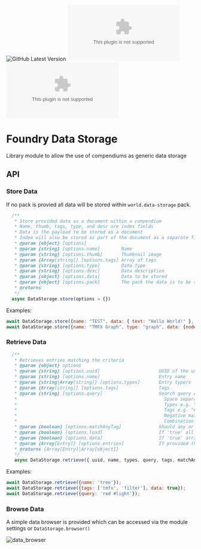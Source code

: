 ![GitHub Latest Version](https://img.shields.io/github/v/release/Aedif/foundry-data-storage?sort=semver)
![GitHub Latest Release](https://img.shields.io/github/downloads/Aedif/foundry-data-storage/latest/data-storage.zip)
![GitHub All Releases](https://img.shields.io/github/downloads/Aedif/foundry-data-storage/data-storage.zip)

# Foundry Data Storage

Library module to allow the use of compendiums as generic data storage

## API

### Store Data

If no pack is provied all data will be stored within `world.data-storage` pack.

```js
  /**
   * Store provided data as a document within a compendium
   * Name, thumb, tags, type, and desc are index fields
   * Data is the payload to be stored as a document
   * Index will also be stored as part of the document as a separate field for recovery purposes in-case the META/Index document is deleted
   * @param {object} [options]
   * @param {string} [options.name]        Name
   * @param {string} [options.thumb]       Thumbnail image
   * @param {Array[string]} [options.tags] Array of tags
   * @param {string} [options.type]        Data type
   * @param {string} [options.desc]        Data description
   * @param {object} [options.data]        Data to be stored
   * @param {object} [options.pack]        The pack the data is to be stored in
   * @returns
   */
  async DataStorage.store(options = {}) 
```

Examples: 
```js
await DataStorage.store({name: "TEST", data: { text: "Hello World!" }, tags: ["test"]});
await DataStorage.store({name: "TMFX Graph", type: "graph", data: {nodes: ["node_1", "node_2"], mockup: true }, tags: ["tmfx", "graph"]});
```

### Retrieve Data

```js
  /**
   * Retrieves entries matching the criteria
   * @param {object} options
   * @param {string} [options.uuid]                      UUID of the underlying Entry document
   * @param {string} [options.name]                      Entry name
   * @param {string|Array[string]} [options.types]       Entry type/s
   * @param {Array[string]} [options.tags]               Tags
   * @param {string} [options.query]                     Search query consisting of:
   *                                                       Space separated terms e.g. "red car"
   *                                                       Types e.g. "@tmfx-node"
   *                                                       Tags e.g. "#light #source"
   *                                                       Negative match e.g. "-red -#light"
   *                                                       Combination of all of the above e.g. "car -red @node #player"
   * @param {boolean} [options.matchAnyTag]              Should any or all tags be present within an entry for a match
   * @param {boolean} [options.load]                     If 'true' all entries will have their documents loaded before being returned
   * @param {boolean} [options.data]                     If 'true' array of all matched data will be returned instead of entries
   * @param {Array[Entry]} [options.entries]             If provided the search will be carried out on this array
   * @returns {Array[Entry]|Array[object]}
   */
   async DataStorage.retrieve({ uuid, name, types, query, tags, matchAnyTag = true, load = false, data = false, entries } = {})
```

Examples:

```js
await DataStorage.retrieve({name: 'tree'});
await DataStorage.retrieve({tags: ['tmfx', 'filter'], data: true});
await DataStorage.retrieve({query: 'red #light'});
```

### Browse Data

A simple data browser is provided which can be accessed via the module settings or `DataStorage.browser()`

![data_browser](https://github.com/user-attachments/assets/63eda376-788e-4c2d-9bdb-993d95460534)
